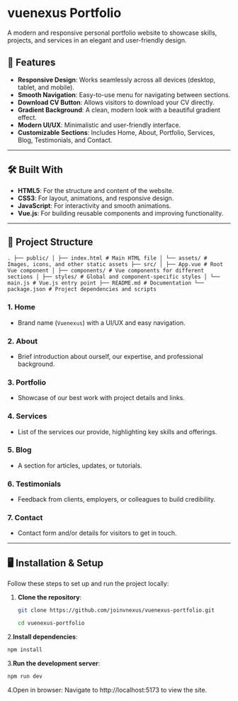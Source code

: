# vuenexus Portfolio

A modern and responsive personal portfolio website to showcase skills, projects, and services in an elegant and user-friendly design.

## 🚀 Features

- **Responsive Design**: Works seamlessly across all devices (desktop, tablet, and mobile).
- **Smooth Navigation**: Easy-to-use menu for navigating between sections.
- **Download CV Button**: Allows visitors to download your CV directly.
- **Gradient Background**: A clean, modern look with a beautiful gradient effect.
- **Modern UI/UX**: Minimalistic and user-friendly interface.
- **Customizable Sections**: Includes Home, About, Portfolio, Services, Blog, Testimonials, and Contact.

---

## 🛠️ Built With

- **HTML5**: For the structure and content of the website.
- **CSS3**: For layout, animations, and responsive design.
- **JavaScript**: For interactivity and smooth animations.
- **Vue.js**: For building reusable components and improving functionality.

---

## 📂 Project Structure
```
. ├── public/ │ ├── index.html # Main HTML file │ └── assets/ # Images, icons, and other static assets ├── src/ │ ├── App.vue # Root Vue component │ ├── components/ # Vue components for different sections │ ├── styles/ # Global and component-specific styles │ └── main.js # Vue.js entry point ├── README.md # Documentation └── package.json # Project dependencies and scripts
```

### 1. **Home**
- Brand name (`Vuenexus`) with a UI/UX and easy navigation.

### 2. **About**
- Brief introduction about ourself, our expertise, and professional background.

### 3. **Portfolio**
- Showcase of our best work with project details and links.

### 4. **Services**
- List of the services our provide, highlighting key skills and offerings.

### 5. **Blog**
- A section for articles, updates, or tutorials.

### 6. **Testimonials**
- Feedback from clients, employers, or colleagues to build credibility.

### 7. **Contact**
- Contact form and/or details for visitors to get in touch.

---

## 🖥️ Installation & Setup

Follow these steps to set up and run the project locally:

1. **Clone the repository**:
   ```bash
   git clone https://github.com/joinvnexus/vuenexus-portfolio.git
   
   cd vuenexus-portfolio
2.**Install dependencies**:
 ```bash
npm install
```
3.**Run the development server**:
```bash
npm run dev
```
4.Open in browser: Navigate to http://localhost:5173 to view the site.

